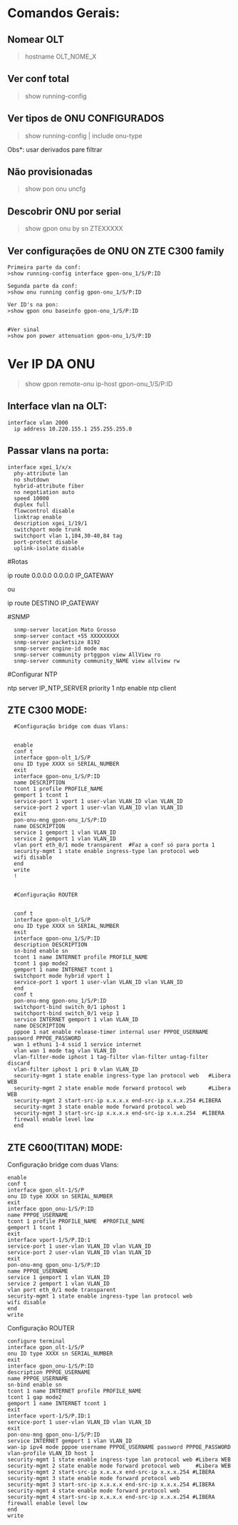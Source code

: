 # Comandos Gerais:

## Nomear OLT
>hostname OLT_NOME_X

## Ver conf total
>show running-config


## Ver tipos de ONU CONFIGURADOS
>show running-config | include onu-type 

Obs*: usar derivados pare filtrar

## Não provisionadas
>show pon onu uncfg 

## Descobrir ONU por serial
>show gpon onu by sn ZTEXXXXX

## Ver configurações de ONU ON ZTE C300 family

    Primeira parte da conf:
    >show running-config interface gpon-onu_1/S/P:ID
      
    Segunda parte da conf:
    >show onu running config gpon-onu_1/S/P:ID

    Ver ID's na pon:
    >show gpon onu baseinfo gpon-onu_1/S/P:ID


    #Ver sinal
    >show pon power attenuation gpon-onu_1/S/P:ID


# Ver IP DA ONU
>show gpon remote-onu ip-host gpon-onu_1/S/P:ID



## Interface vlan na OLT:

    interface vlan 2000
      ip address 10.220.155.1 255.255.255.0
    


## Passar vlans na porta:

    interface xgei_1/x/x
      phy-attribute lan
      no shutdown
      hybrid-attribute fiber
      no negotiation auto
      speed 10000
      duplex full
      flowcontrol disable
      linktrap enable
      description xgei_1/19/1
      switchport mode trunk
      switchport vlan 1,104,30-40,84 tag
      port-protect disable
      uplink-isolate disable



#Rotas

  ip route 0.0.0.0 0.0.0.0 IP_GATEWAY

  ou

  ip route DESTINO  IP_GATEWAY




#SNMP
    
      snmp-server location Mato Grosso
      snmp-server contact +55 XXXXXXXXX
      snmp-server packetsize 8192
      snmp-server engine-id mode mac
      snmp-server community prtggpon view AllView ro
      snmp-server community community_NAME view allview rw




#Configurar NTP

  ntp server IP_NTP_SERVER priority 1
  ntp enable
  ntp client







## ZTE C300 MODE:

      #Configuração bridge com duas Vlans:


      enable
      conf t
      interface gpon-olt_1/S/P
      onu ID type XXXX sn SERIAL_NUMBER
      exit
      interface gpon-onu_1/S/P:ID
      name DESCRIPTION
      tcont 1 profile PROFILE_NAME     
      gemport 1 tcont 1
      service-port 1 vport 1 user-vlan VLAN_ID vlan VLAN_ID
      service-port 2 vport 1 user-vlan VLAN_ID vlan VLAN_ID 
      exit
      pon-onu-mng gpon-onu_1/S/P:ID
      name DESCRIPTION
      service 1 gemport 1 vlan VLAN_ID
      service 2 gemport 1 vlan VLAN_ID 
      vlan port eth_0/1 mode transparent  #Faz a conf só para porta 1
      security-mgmt 1 state enable ingress-type lan protocol web 
      wifi disable
      end
      write
      !


      #Configuração ROUTER


      conf t
      interface gpon-olt_1/S/P
      onu ID type XXXX sn SERIAL_NUMBER
      exit
      interface gpon-onu_1/S/P:ID
      description DESCRIPTION
      sn-bind enable sn
      tcont 1 name INTERNET profile PROFILE_NAME 
      tcont 1 gap mode2
      gemport 1 name INTERNET tcont 1
      switchport mode hybrid vport 1
      service-port 1 vport 1 user-vlan VLAN_ID vlan VLAN_ID
      end
      conf t
      pon-onu-mng gpon-onu_1/S/P:ID
      switchport-bind switch_0/1 iphost 1
      switchport-bind switch_0/1 veip 1
      service INTERNET gemport 1 vlan VLAN_ID
      name DESCRIPTION
      pppoe 1 nat enable release-timer internal user PPPOE_USERNAME password PPPOE_PASSWORD
      wan 1 ethuni 1-4 ssid 1 service internet
      vlan wan 1 mode tag vlan VLAN_ID
      vlan-filter-mode iphost 1 tag-filter vlan-filter untag-filter discard
      vlan-filter iphost 1 pri 0 vlan VLAN_ID
      security-mgmt 1 state enable ingress-type lan protocol web   #Libera WEB
      security-mgmt 2 state enable mode forward protocol web       #Libera WEB
      security-mgmt 2 start-src-ip x.x.x.x end-src-ip x.x.x.254 #LIBERA
      security-mgmt 3 state enable mode forward protocol web
      security-mgmt 3 start-src-ip x.x.x.x end-src-ip x.x.x.254  #LIBERA
      firewall enable level low
      end



## ZTE C600(TITAN) MODE:

Configuração bridge com duas Vlans:  

    enable
    conf t
    interface gpon_olt-1/S/P
    onu ID type XXXX sn SERIAL_NUMBER
    exit
    interface gpon_onu-1/S/P:ID
    name PPPOE_USERNAME
    tcont 1 profile PROFILE_NAME  #PROFILE_NAME
    gemport 1 tcont 1
    exit
    interface vport-1/S/P.ID:1
    service-port 1 user-vlan VLAN_ID vlan VLAN_ID
    service-port 2 user-vlan VLAN_ID vlan VLAN_ID
    exit
    pon-onu-mng gpon_onu-1/S/P:ID
    name PPPOE_USERNAME
    service 1 gemport 1 vlan VLAN_ID
    service 2 gemport 1 vlan VLAN_ID 
    vlan port eth_0/1 mode transparent
    security-mgmt 1 state enable ingress-type lan protocol web 
    wifi disable
    end
    write



Configuração ROUTER

    configure terminal
    interface gpon_olt-1/S/P
    onu ID type XXXX sn SERIAL_NUMBER
    exit
    interface gpon_onu-1/S/P:ID
    description PPPOE_USERNAME
    name PPPOE_USERNAME
    sn-bind enable sn
    tcont 1 name INTERNET profile PROFILE_NAME
    tcont 1 gap mode2
    gemport 1 name INTERNET tcont 1
    exit
    interface vport-1/S/P.ID:1
    service-port 1 user-vlan VLAN_ID vlan VLAN_ID
    exit
    pon-onu-mng gpon_onu-1/S/P:ID
    service INTERNET gemport 1 vlan VLAN_ID
    wan-ip ipv4 mode pppoe username PPPOE_USERNAME password PPPOE_PASSWORD vlan-profile VLAN_ID host 1
    security-mgmt 1 state enable ingress-type lan protocol web #Libera WEB
    security-mgmt 2 state enable mode forward protocol web     #Libera WEB
    security-mgmt 2 start-src-ip x.x.x.x end-src-ip x.x.x.254 #LIBERA
    security-mgmt 3 state enable mode forward protocol web
    security-mgmt 3 start-src-ip x.x.x.x end-src-ip x.x.x.254 #LIBERA
    security-mgmt 4 state enable mode forward protocol web
    security-mgmt 4 start-src-ip x.x.x.x end-src-ip x.x.x.254 #LIBERA
    firewall enable level low
    end
    write
